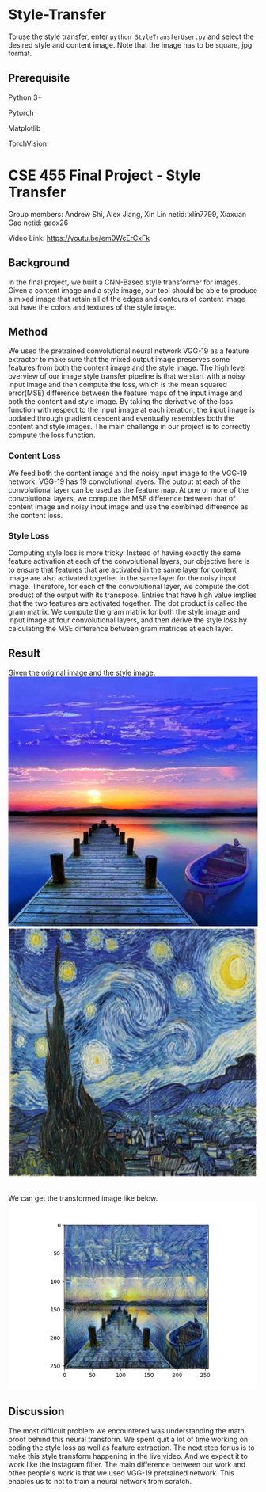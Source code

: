 # Style-Transfer

To use the style transfer, enter `python StyleTransferUser.py` and select the desired style and content image. Note that the image has to be square, jpg format.



## Prerequisite

Python 3+

Pytorch

Matplotlib

TorchVision



# CSE 455 Final Project - Style Transfer

Group members: Andrew Shi,
Alex Jiang,
Xin Lin netid: xlin7799,
Xiaxuan Gao netid: gaox26

Video Link: https://youtu.be/em0WcErCxFk

## Background

In the final project, we built a CNN-Based style transformer for images. Given a content image and a style image, our tool should be able to produce a mixed image that retain all of the edges and contours of content image but have the colors and textures of the style image.

## Method

We used the pretrained convolutional neural network VGG-19 as a feature extractor to make sure that the mixed output image preserves some features from both the content image and the style image. The high level overview of our image style transfer pipeline is that we start with a noisy input image and then compute the loss, which is the mean squared error(MSE) difference between the feature maps of the input image and both the content and style image. By taking the derivative of the loss function with respect to the input image at each iteration, the input image is updated through gradient descent and eventually resembles both the content and style images. The main challenge in our project is to correctly compute the loss function.

### Content Loss

We feed both the content image and the noisy input image to the VGG-19 network. VGG-19 has 19 convolutional layers. The output at each of the convolutional layer can be used as the feature map. At one or more of the convolutional layers, we compute the MSE difference between that of content image and noisy input image and use the combined difference as the content loss. 

### Style Loss

Computing style loss is more tricky. Instead of having exactly the same feature activation at each of the convolutional layers, our objective here is to ensure that features that are activated in the same layer for content image are also activated together in the same layer for the noisy input image. Therefore, for each of the convolutional layer, we compute the dot product of the output with its transpose. Entries that have high value implies that the two features are activated together. The dot product is called the gram matrix. We compute the gram matrix for both the style image and input image at four convolutional layers, and then derive the style loss by calculating the MSE difference between gram matrices at each layer.

## Result
Given the original image and the style image.
![content](/data/content.jpg)
![content](/data/style.jpg)

\
We can get the transformed image like below.
![Result](/data/Result.png)

## Discussion
The most difficult problem we encountered was understanding the math proof behind this neural transform. We spent quit a lot of time working on coding the style loss as well as feature extraction. The next step for us is to make this style transform happening in the live video. And we expect it to work like the instagram filter. The main difference between our work and other people's work is that we used VGG-19 pretrained network. This enables us to not to train a neural network from scratch.